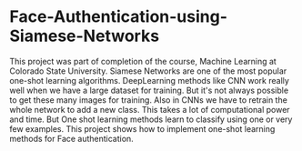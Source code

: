# Face-Authentication-using-Siamese-Networks
This project was part of completion of the course, Machine Learning at Colorado State University. Siamese Networks are one of the most popular one-shot learning algorithms.​ DeepLearning methods like CNN work really well when we have a large dataset for training. But it's not always possible to get these many images for training. Also in CNNs we have to retrain the whole network to add a new class. This takes a lot of computational power and time. But One shot learning methods learn to classify using one or very few examples. This project shows how to implement one-shot learning methods for Face authentication. 
